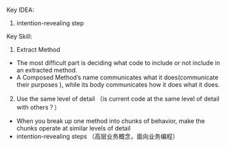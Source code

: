 Key IDEA: 
1. intention-revealing step


Key Skill:
1. Extract Method
* The most difficult part is deciding what code to include or
   not include in an extracted method.
* A Composed Method’s name communicates what it does(communicate their purposes ), 
  while its body communicates how it does what it does. 

2. Use the same level of detail （is current code at the same level of detail with others？）
* When you break up one method into chunks of behavior, 
make the chunks operate at similar levels of detail
* intention-revealing steps （高层业务概念，面向业务编程）

